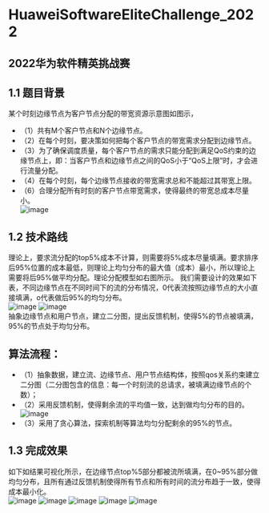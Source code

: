 # HuaweiSoftwareEliteChallenge_2022
## 2022华为软件精英挑战赛<br>
## 1.1 题目背景
某个时刻边缘节点为客户节点分配的带宽资源示意图如图示，
* （1）共有M个客户节点和N个边缘节点。 
* （2）在每个时刻，要决策如何把每个客户节点的带宽需求分配到边缘节点。
* （3）为了确保调度质量，每个客户节点的需求只能分配到满足QoS约束的边缘节点上，即：当客户节点和边缘节点之间的QoS小于“QoS上限”时，才会进行流量分配。
* （4）在每个时刻，每个边缘节点接收的带宽需求总和不能超过其带宽上限。
* （6）合理分配所有时刻的客户节点带宽需求，使得最终的带宽总成本尽量小。<br>
![image](https://user-images.githubusercontent.com/54426524/174443291-4fc7ed9c-130d-4b9a-8dc1-3022cd30faac.png)
## 1.2 技术路线
理论上，要求流分配的top5%成本不计算，则需要将5%成本尽量填满。要求排序后95%位置的成本最低，则理论上均匀分布的最大值（成本）最小，所以理论上需要将后95%做平均分配。理论分配模型如右图所示。
我们需要设计的效果如下表，不同边缘节点在不同时间下的流的分布情况，0代表流按照边缘节点的大小直接填满，o代表做后95%的均匀分布。<br>
![image](https://user-images.githubusercontent.com/54426524/174443317-ac99bd49-bcc4-47ea-8999-726b22a34002.png)
![image](https://user-images.githubusercontent.com/54426524/174443339-e4b21f1c-5dca-4dcc-b66d-8697418eaa2d.png)<br>
抽象边缘节点和用户节点，建立二分图，提出反馈机制，使得5%的节点被填满，95%的节点处于均匀分布。
## 算法流程：
* （1）抽象数据，建立流、边缘节点、用户节点结构体，按照qos关系约束建立二分图（二分图包含的信息：每一个时刻流的总请求，被填满边缘节点的个数）；
* （2）采用反馈机制，使得剩余流的平均值一致，达到做均匀分布的目的。
![image](https://user-images.githubusercontent.com/54426524/174443725-8dd2e37b-9f65-41c1-b471-96075598dc47.png)
* （3）采用了贪心算法，探索机制等算法均匀分配剩余的95%的节点。
## 1.3 完成效果
如下如结果可视化所示，在边缘节点top%5部分都被流所填满，在0~95%部分做均匀分布，且所有通过反馈机制使得所有节点和所有时间的流分布趋于一致，使得成本最小化。<br>
![image](https://user-images.githubusercontent.com/54426524/174443365-00c539ba-aba8-453d-879e-c20fb4ae36af.png)
![image](https://user-images.githubusercontent.com/54426524/174443383-838d5e86-7ade-4370-9283-9065d13ecdef.png)
![image](https://user-images.githubusercontent.com/54426524/174443389-2a5354b4-363b-413e-bc21-c78f4363d73b.png)
![image](https://user-images.githubusercontent.com/54426524/174443393-9ca9e5b6-e4ad-4393-97e2-fb527e54bfdb.png)
![image](https://user-images.githubusercontent.com/54426524/174443397-449b641b-bc7c-4d46-b3f4-9c289a7a4b6c.png)
